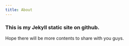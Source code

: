 ```yaml
---
title: About
---
```


### This is my Jekyll static site on github.

Hope there will be more contents to share with you guys.